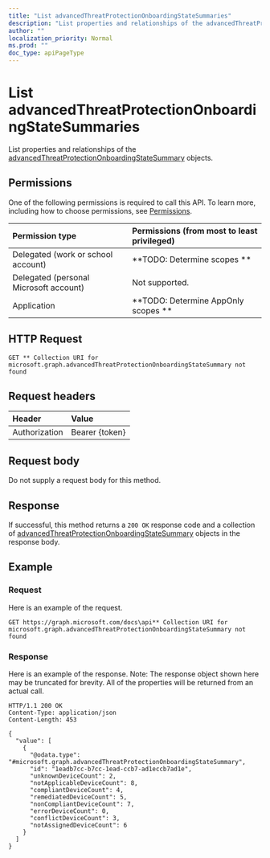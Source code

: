 ```yaml
---
title: "List advancedThreatProtectionOnboardingStateSummaries"
description: "List properties and relationships of the advancedThreatProtectionOnboardingStateSummary objects."
author: ""
localization_priority: Normal
ms.prod: ""
doc_type: apiPageType
---
```


# List advancedThreatProtectionOnboardingStateSummaries

List properties and relationships of the [advancedThreatProtectionOnboardingStateSummary](../resources/advancedthreatprotectiononboardingstatesummary.md) objects.

## Permissions
One of the following permissions is required to call this API. To learn more, including how to choose permissions, see [Permissions](/concepts/permissions-reference.md).

|Permission type|Permissions (from most to least privileged)|
|:---|:---|
|Delegated (work or school account)|**TODO: Determine scopes **|
|Delegated (personal Microsoft account)|Not supported.|
|Application|**TODO: Determine AppOnly scopes **|

## HTTP Request
<!-- {
  "blockType": "ignored"
}
-->
``` http
GET ** Collection URI for microsoft.graph.advancedThreatProtectionOnboardingStateSummary not found
```

## Request headers
|Header|Value|
|:---|:---|
|Authorization|Bearer {token}|

## Request body
Do not supply a request body for this method.

## Response
If successful, this method returns a `200 OK` response code and a collection of [advancedThreatProtectionOnboardingStateSummary](../resources/advancedthreatprotectiononboardingstatesummary.md) objects in the response body.

## Example

### Request
Here is an example of the request.
<!-- {
  "blockType": "request",
  "name": "get_advancedthreatprotectiononboardingstatesummary"
}
-->
``` http
GET https://graph.microsoft.com/docs\api** Collection URI for microsoft.graph.advancedThreatProtectionOnboardingStateSummary not found
```

### Response
Here is an example of the response. Note: The response object shown here may be truncated for brevity. All of the properties will be returned from an actual call.
<!-- {
  "blockType": "response",
  "truncated": true,
  "@odata.type": "collection(microsoft.graph.advancedthreatprotectiononboardingstatesummary)"
}
-->
``` http
HTTP/1.1 200 OK
Content-Type: application/json
Content-Length: 453

{
  "value": [
    {
      "@odata.type": "#microsoft.graph.advancedThreatProtectionOnboardingStateSummary",
      "id": "1eadb7cc-b7cc-1ead-ccb7-ad1eccb7ad1e",
      "unknownDeviceCount": 2,
      "notApplicableDeviceCount": 8,
      "compliantDeviceCount": 4,
      "remediatedDeviceCount": 5,
      "nonCompliantDeviceCount": 7,
      "errorDeviceCount": 0,
      "conflictDeviceCount": 3,
      "notAssignedDeviceCount": 6
    }
  ]
}
```

